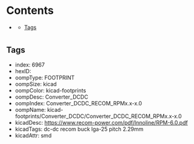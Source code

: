 



Contents
========

* [](#)
	* [Tags](#tags)

# 

## Tags

- index: 6967
- hexID: 
- oompType: FOOTPRINT
- oompSize: kicad
- oompColor: kicad-footprints
- oompDesc: Converter_DCDC
- oompIndex: Converter_DCDC_RECOM_RPMx.x-x.0
- oompName: kicad-footprints/Converter_DCDC/Converter_DCDC_RECOM_RPMx.x-x.0
- kicadDesc: https://www.recom-power.com/pdf/Innoline/RPM-6.0.pdf
- kicadTags: dc-dc recom buck lga-25 pitch 2.29mm
- kicadAttr: smd
